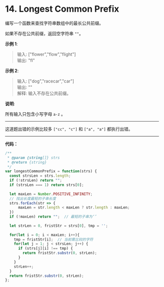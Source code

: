 # 14. Longest Common Prefix


编写一个函数来查找字符串数组中的最长公共前缀。

如果不存在公共前缀，返回空字符串 `""`。

**示例 1**:

> 输入: ["flower","flow","flight"] </br>
> 输出: "fl"


**示例 2**:

> 输入: ["dog","racecar","car"]</br>
> 输出: ""</br>
> 解释: 输入不存在公共前缀。

**说明**:

所有输入只包含小写字母 `a-z` 。


---

这道题出错的示例比较多
`["cc", "c"]` 和 `["a", "a"]` 都执行出错。

---

**代码：**

```js
/**
 * @param {string[]} strs
 * @return {string}
 */
var longestCommonPrefix = function(strs) {
  const strsLen = strs.length;
  if (!strsLen) return "";
  if (strsLen === 1) return strs[0];
  
  let maxLen = Number.POSITIVE_INFINITY;
  // 找出长度最短的子串长度
  strs.forEach(str => {
      maxLen = str.length < maxLen ? str.length : maxLen;
  })
  if (!maxLen) return "";  // 最短的子串为‘’
  
  let strLen = 0, fristStr = strs[0], tmp = '';
  
  for(let i = 0; i < maxLen; i++){
    tmp = fristStr[i];  // 当前需比较的字符
    for(let j = 1; j < strsLen; j++) {
      if (strs[j][i] !== tmp) {
        return fristStr.substr(0, strLen);
      }
    }
    strLen++;
  }
  return fristStr.substr(0, strLen);
};
```





